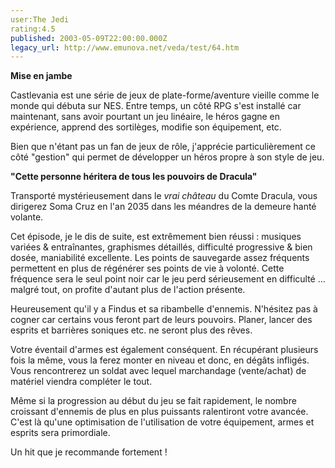 ```yaml
---
user:The Jedi
rating:4.5
published: 2003-05-09T22:00:00.000Z
legacy_url: http://www.emunova.net/veda/test/64.htm
---
```

**Mise en jambe**  

Castlevania est une série de jeux de plate-forme/aventure vieille comme le monde qui débuta sur NES. Entre temps, un côté RPG s'est installé car maintenant, sans avoir pourtant un jeu linéaire, le héros gagne en expérience, apprend des sortilèges, modifie son équipement, etc.  

Bien que n'étant pas un fan de jeux de rôle, j'apprécie particulièrement ce côté "gestion" qui permet de développer un héros propre à son style de jeu.  

  

  

**"Cette personne héritera de tous les pouvoirs de Dracula"**  

Transporté mystérieusement dans le _vrai château_ du Comte Dracula, vous dirigerez Soma Cruz en l'an 2035 dans les méandres de la demeure hanté volante.  

Cet épisode, je le dis de suite, est extrêmement bien réussi : musiques variées & entraînantes, graphismes détaillés, difficulté progressive & bien dosée, maniabilité excellente. Les points de sauvegarde assez fréquents permettent en plus de régénérer ses points de vie à volonté. Cette fréquence sera le seul point noir car le jeu perd sérieusement en difficulté ... malgré tout, on profite d'autant plus de l'action présente.  

  

Heureusement qu'il y a Findus et sa ribambelle d'ennemis. N'hésitez pas à cogner car certains vous feront part de leurs pouvoirs. Planer, lancer des esprits et barrières soniques etc. ne seront plus des rêves.  

Votre éventail d'armes est également conséquent. En récupérant plusieurs fois la même, vous la ferez monter en niveau et donc, en dégâts infligés. Vous rencontrerez un soldat avec lequel marchandage (vente/achat) de matériel viendra compléter le tout.  

  

Même si la progression au début du jeu se fait rapidement, le nombre croissant d'ennemis de plus en plus puissants ralentiront votre avancée. C'est là qu'une optimisation de l'utilisation de votre équipement, armes et esprits sera primordiale.  

  

Un hit que je recommande fortement !